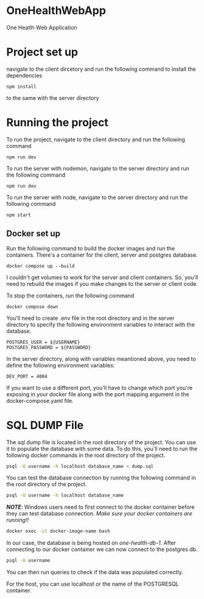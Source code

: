 # OneHealthWebApp
One Heatlh Web Application

# Project set up
navigate to the client dircetory and run the following command to install the dependencies
```
npm install
```
to the same with the server directory

# Running the project

To run the project, navigate to the client directory and run the following command
```
npm run dev
```

To run the server with nodemon, navigate to the server directory and run the following command
```
npm run dev
```

To run the server with node, navigate to the server directory and run the following command
```
npm start
```

## Docker set up 

Run the following command to build the docker images and run the containers. There's a 
container for the client, server and postgres database. 
```
docker compose up --build
```

I couldn't get volumes to work for the server and client containers. So, you'll need to rebuild the images if you make changes to the server or client code.

To stop the containers, run the following command
```
docker compose down
```
You'll need to create .env file in the root directory and in the server directory to specify the following environment variables to interact with the database. 
```
POSTGRES_USER = ${USERNAME}
POSTGRES_PASSWORD = ${PASSWORD}

```

In the server directory, along with variables meantioned above, you need to define the following environment variables: 

```
DEV_PORT = 4004
```

If you want to use a different port, you'll have to change which port you're exposing in your docker file along with the port mapping argument in the docker-compose.yaml file. 


# SQL DUMP File

The sql dump file is located in the root directory of the project. You can use it to populate the database with some data. To do this, you'll need to run the following docker commands in the root directory of the project.

```bash
psql -U username -h localhost database_name < dump.sql
```

You can test the database connection by running the following command in the root directory of the project.

```bash
psql -U username -h localhost database_name
```
***NOTE***: Windows users need to first connect to the docker container before they can test database connection. _Make sure your docker containers are running!!_

```bash
docker exec -it docker-image-name bash
```
In our case, the database is being hosted on _one-health-db-1_. After connecting to our docker container we can now connect to the postgres db.

```bash
psql -U username
```
You can then run queries to check if the data was populated correctly.

For the host, you can use localhost or the name of the POSTGRESQL container. 
